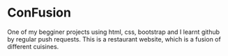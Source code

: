 # ConFusion
One of my begginer projects using html, css, bootstrap and I learnt github by regular push requests.
This is a restaurant website, which is a fusion of different cuisines.
